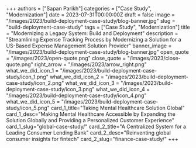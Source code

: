 +++
authors = ["Sapan Parikh"]
categories = ["Case Study", "Modernization"]
date = 2023-07-31T00:00:00Z
draft = false
image = "/images/2023/build-deployment-case-study/blog-banner.jpg"
slug = "build-deployment-case-study"
tags = ["Case Study", "Modernization"]
title = "Modernizing a Legacy System: Build and Deployment"
description = "Streamlining Expense Tracking Process by Modernizing a Solution for a US-Based Expense Management Solution Provider"
banner_image = "/images/2023/build-deployment-case-study/blog-banner.jpg"
open_quote = "/images/2023/open-quote.png"
close_quote = "/images/2023/close-quote.png"
right_arrow = "/images/2023/arrow_right.png"
what_we_did_icon_1 = "/images/2023/build-deployment-case-study/icon_1.png"
what_we_did_icon_2 = "/images/2023/build-deployment-case-study/icon_2.png"
what_we_did_icon_3 = "/images/2023/build-deployment-case-study/icon_3.png"
what_we_did_icon_4 = "/images/2023/build-deployment-case-study/icon_4.png"
what_we_did_icon_5 = "/images/2023/build-deployment-case-study/icon_5.png"
card_1_title="Taking Mental Healthcare Solution Global"
card_1_desc="Making Mental Healthcare Accessible by Expanding the Solution Globally and Providing a Personalized Customer Experience"
card_1_slug="global-case-study/"
card_2_title="A Centralized System for a Leading Consumer Lending Bank"
card_2_desc="Reinventing global consumer insights for fintech"
card_2_slug="finance-case-study/"
+++


